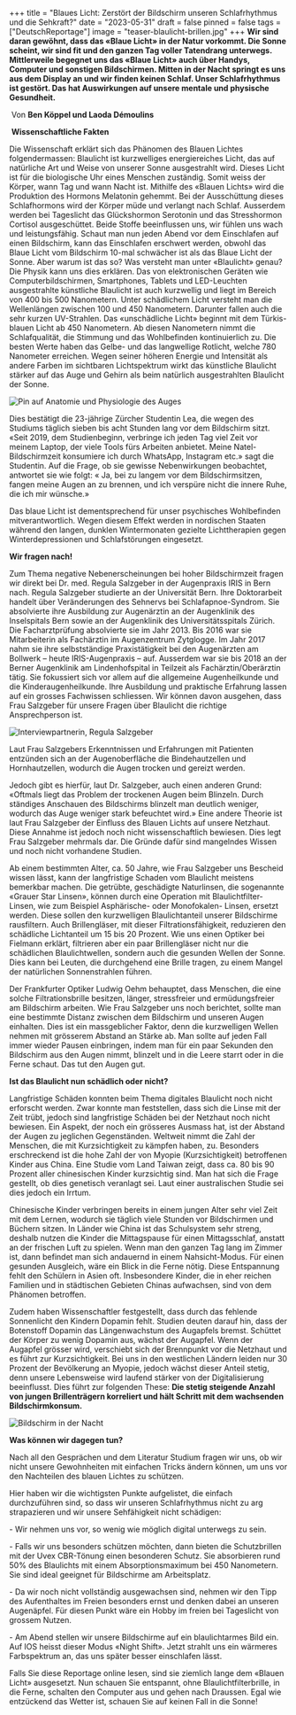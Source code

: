 +++
title = "Blaues Licht: Zerstört der Bildschirm unseren Schlafrhythmus und die Sehkraft?"
date = "2023-05-31"
draft = false
pinned = false
tags = ["DeutschReportage"]
image = "teaser-blaulicht-brillen.jpg"
+++
**Wir sind daran gewöhnt, dass das «Blaue Licht» in der Natur vorkommt. Die Sonne scheint, wir sind fit und den ganzen Tag voller Tatendrang unterwegs. Mittlerweile begegnet uns das «Blaue Licht» auch über Handys, Computer und sonstigen Bildschirmen. Mitten in der Nacht springt es uns aus dem Display an und wir finden keinen Schlaf. Unser Schlafrhythmus ist gestört. Das hat Auswirkungen auf unsere mentale und physische Gesundheit.**

 Von **Ben Köppel und Laoda Démoulins**

 **Wissenschaftliche Fakten** 

Die Wissenschaft erklärt sich das Phänomen des Blauen Lichtes folgendermassen: Blaulicht ist kurzwelliges energiereiches Licht, das auf natürliche Art und Weise von unserer Sonne ausgestrahlt wird. Dieses Licht ist für die biologische Uhr eines Menschen zuständig. Somit weiss der Körper, wann Tag und wann Nacht ist. Mithilfe des «Blauen Lichts» wird die Produktion des Hormons Melatonin gehemmt. Bei der Ausschüttung dieses Schlafhormons wird der Körper müde und verlangt nach Schlaf. Ausserdem werden bei Tageslicht das Glückshormon Serotonin und das Stresshormon Cortisol ausgeschüttet. Beide Stoffe beeinflussen uns, wir fühlen uns wach und leistungsfähig. Schaut man nun jeden Abend vor dem Einschlafen auf einen Bildschirm, kann das Einschlafen erschwert werden, obwohl das Blaue Licht vom Bildschirm 10-mal schwächer ist als das Blaue Licht der Sonne. Aber warum ist das so? Was versteht man unter «Blaulicht» genau? Die Physik kann uns dies erklären. Das von elektronischen Geräten wie Computerbildschirmen, Smartphones, Tablets und LED-Leuchten ausgestrahlte künstliche Blaulicht ist auch kurzwellig und liegt im Bereich von 400 bis 500 Nanometern. Unter schädlichem Licht versteht man die Wellenlängen zwischen 100 und 450 Nanometern. Darunter fallen auch die sehr kurzen UV-Strahlen. Das «unschädliche Licht» beginnt mit dem Türkis-blauen Licht ab 450 Nanometern. Ab diesen Nanometern nimmt die Schlafqualität, die Stimmung und das Wohlbefinden kontinuierlich zu. Die besten Werte haben das Gelbe- und das langwellige Rotlicht, welche 780 Nanometer erreichen. Wegen seiner höheren Energie und Intensität als andere Farben im sichtbaren Lichtspektrum wirkt das künstliche Blaulicht stärker auf das Auge und Gehirn als beim natürlich ausgestrahlten Blaulicht der Sonne.

![Pin auf Anatomie und Physiologie des Auges](https://i.pinimg.com/originals/e6/fd/a6/e6fda6355899c3f33c25797e9a4f2033.jpg)

Dies bestätigt die 23-jährige Zürcher Studentin Lea, die wegen des Studiums täglich sieben bis acht Stunden lang vor dem Bildschirm sitzt. «Seit 2019, dem Studienbeginn, verbringe ich jeden Tag viel Zeit vor meinem Laptop, der viele Tools fürs Arbeiten anbietet. Meine Natel-Bildschirmzeit konsumiere ich durch WhatsApp, Instagram etc.» sagt die Studentin. Auf die Frage, ob sie gewisse Nebenwirkungen beobachtet, antwortet sie wie folgt: « Ja, bei zu langem vor dem Bildschirmsitzen, fangen meine Augen an zu brennen, und ich verspüre nicht die innere Ruhe, die ich mir wünsche.»

Das blaue Licht ist dementsprechend für unser psychisches Wohlbefinden mitverantwortlich. Wegen diesem Effekt werden in nordischen Staaten während den langen, dunklen Wintermonaten gezielte Lichttherapien gegen Winterdepressionen und Schlafstörungen eingesetzt.

**Wir fragen nach!** 

Zum Thema negative Nebenerscheinungen bei hoher Bildschirmzeit fragen wir direkt bei Dr. med. Regula Salzgeber in der Augenpraxis IRIS in Bern nach. Regula Salzgeber studierte an der Universität Bern. Ihre Doktorarbeit handelt über Veränderungen des Sehnervs bei Schlafapnoe-Syndrom. Sie absolvierte ihre Ausbildung zur Augenärztin an der Augenklinik des Inselspitals Bern sowie an der Augenklinik des Universitätsspitals Zürich. Die Facharztprüfung absolvierte sie im Jahr 2013. Bis 2016 war sie Mitarbeiterin als Fachärztin im Augenzentrum Zytglogge. Im Jahr 2017 nahm sie ihre selbstständige Praxistätigkeit bei den Augenärzten am Bollwerk – heute IRIS-Augenpraxis – auf. Ausserdem war sie bis 2018 an der Berner Augenklinik am Lindenhofspital in Teilzeit als Fachärztin/Oberärztin tätig. Sie fokussiert sich vor allem auf die allgemeine Augenheilkunde und die Kinderaugenheilkunde. Ihre Ausbildung und praktische Erfahrung lassen auf ein grosses Fachwissen schliessen. Wir können davon ausgehen, dass Frau Salzgeber für unsere Fragen über Blaulicht die richtige Ansprechperson ist.

![Interviewpartnerin, Regula Salzgeber](https://th.bing.com/th/id/OIP.Dv3W1M46I9_E-3wW8q5djQHaHa?w=168&h=180&c=7&r=0&o=5&dpr=1.5&pid=1.7)

Laut Frau Salzgebers Erkenntnissen und Erfahrungen mit Patienten entzünden sich an der Augenoberfläche die Bindehautzellen und Hornhautzellen, wodurch die Augen trocken und gereizt werden.

Jedoch gibt es hierfür, laut Dr. Salzgeber, auch einen anderen Grund: «Oftmals liegt das Problem der trockenen Augen beim Blinzeln. Durch ständiges Anschauen des Bildschirms blinzelt man deutlich weniger, wodurch das Auge weniger stark befeuchtet wird.» Eine andere Theorie ist laut Frau Salzgeber der Einfluss des Blauen Lichts auf unsere Netzhaut. Diese Annahme ist jedoch noch nicht wissenschaftlich bewiesen. Dies legt Frau Salzgeber mehrmals dar. Die Gründe dafür sind mangelndes Wissen und noch nicht vorhandene Studien.

Ab einem bestimmten Alter, ca. 50 Jahre, wie Frau Salzgeber uns Bescheid wissen lässt, kann der langfristige Schaden vom Blaulicht meistens bemerkbar machen. Die getrübte, geschädigte Naturlinsen, die sogenannte «Grauer Star Linsen», können durch eine Operation mit Blaulichtfilter-Linsen, wie zum Beispiel Asphärische- oder Monofokalen- Linsen, ersetzt werden. Diese sollen den kurzwelligen Blaulichtanteil unserer Bildschirme rausfiltern. Auch Brillengläser, mit dieser Filtrationsfähigkeit, reduzieren den schädliche Lichtanteil um 15 bis 20 Prozent. Wie uns einen Optiker bei Fielmann erklärt, filtrieren aber ein paar Brillengläser nicht nur die schädlichen Blaulichtwellen, sondern auch die gesunden Wellen der Sonne. Dies kann bei Leuten, die durchgehend eine Brille tragen, zu einem Mangel der natürlichen Sonnenstrahlen führen.

Der Frankfurter Optiker Ludwig Oehm behauptet, dass Menschen, die eine solche Filtrationsbrille besitzen, länger, stressfreier und ermüdungsfreier am Bildschirm arbeiten. Wie Frau Salzgeber uns noch berichtet, sollte man eine bestimmte Distanz zwischen dem Bildschirm und unseren Augen einhalten. Dies ist ein massgeblicher Faktor, denn die kurzwelligen Wellen nehmen mit grösserem Abstand an Stärke ab. Man sollte auf jeden Fall immer wieder Pausen einbringen, indem man für ein paar Sekunden den Bildschirm aus den Augen nimmt, blinzelt und in die Leere starrt oder in die Ferne schaut. Das tut den Augen gut.

**Ist das Blaulicht nun schädlich oder nicht?** 

Langfristige Schäden konnten beim Thema digitales Blaulicht noch nicht erforscht werden. Zwar konnte man feststellen, dass sich die Linse mit der Zeit trübt, jedoch sind langfristige Schäden bei der Netzhaut noch nicht bewiesen. Ein Aspekt, der noch ein grösseres Ausmass hat, ist der Abstand der Augen zu jeglichen Gegenständen. Weltweit nimmt die Zahl der Menschen, die mit Kurzsichtigkeit zu kämpfen haben, zu. Besonders erschreckend ist die hohe Zahl der von Myopie (Kurzsichtigkeit) betroffenen Kinder aus China. Eine Studie vom Land Taiwan zeigt, dass ca. 80 bis 90 Prozent aller chinesischen Kinder kurzsichtig sind. Man hat sich die Frage gestellt, ob dies genetisch veranlagt sei. Laut einer australischen Studie sei dies jedoch ein Irrtum.

Chinesische Kinder verbringen bereits in einem jungen Alter sehr viel Zeit mit dem Lernen, wodurch sie täglich viele Stunden vor Bildschirmen und Büchern sitzen. In Länder wie China ist das Schulsystem sehr streng, deshalb nutzen die Kinder die Mittagspause für einen Mittagsschlaf, anstatt an der frischen Luft zu spielen. Wenn man den ganzen Tag lang im Zimmer ist, dann befindet man sich andauernd in einem Nahsicht-Modus. Für einen gesunden Ausgleich, wäre ein Blick in die Ferne nötig. Diese Entspannung fehlt den Schülern in Asien oft. Insbesondere Kinder, die in eher reichen Familien und in städtischen Gebieten Chinas aufwachsen, sind von dem Phänomen betroffen.

Zudem haben Wissenschaftler festgestellt, dass durch das fehlende Sonnenlicht den Kindern Dopamin fehlt. Studien deuten darauf hin, dass der Botenstoff Dopamin das Längenwachstum des Augapfels bremst. Schüttet der Körper zu wenig Dopamin aus, wächst der Augapfel. Wenn der Augapfel grösser wird, verschiebt sich der Brennpunkt vor die Netzhaut und es führt zur Kurzsichtigkeit. Bei uns in den westlichen Ländern leiden nur 30 Prozent der Bevölkerung an Myopie, jedoch wächst dieser Anteil stetig, denn unsere Lebensweise wird laufend stärker von der Digitalisierung beeinflusst. Dies führt zur folgenden These: **Die stetig steigende Anzahl von jungen Brillenträgern korreliert und hält Schritt mit dem wachsenden Bildschirmkonsum.**

![Bildschirm in der Nacht](https://th.bing.com/th/id/OIP.L-CNRWP_HjRH1LgPxLBLUAHaD5?w=265&h=180&c=7&r=0&o=5&dpr=1.5&pid=1.7)

**Was können wir dagegen tun?**

Nach all den Gesprächen und dem Literatur Studium fragen wir uns, ob wir nicht unsere Gewohnheiten mit einfachen Tricks ändern können, um uns vor den Nachteilen des blauen Lichtes zu schützen. 

Hier haben wir die wichtigsten Punkte aufgelistet, die einfach durchzuführen sind, so dass wir unseren Schlafrhythmus nicht zu arg strapazieren und wir unsere Sehfähigkeit nicht schädigen:

\- Wir nehmen uns vor, so wenig wie möglich digital unterwegs zu sein.

\- Falls wir uns besonders schützen möchten, dann bieten die Schutzbrillen mit der Uvex CBR-Tönung einen besonderen Schutz. Sie absorbieren rund 50% des Blaulichts mit einem Absorptionsmaximum bei 450 Nanometern. Sie sind ideal geeignet für Bildschirme am Arbeitsplatz.

\- Da wir noch nicht vollständig ausgewachsen sind, nehmen wir den Tipp des Aufenthaltes im Freien besonders ernst und denken dabei an unseren Augenäpfel. Für diesen Punkt wäre ein Hobby im freien bei Tageslicht von grossem Nutzen.

\- Am Abend stellen wir unsere Bildschirme auf ein blaulichtarmes Bild ein. Auf IOS heisst dieser Modus «Night Shift». Jetzt strahlt uns ein wärmeres Farbspektrum an, das uns später besser einschlafen lässt.

Falls Sie diese Reportage online lesen, sind sie ziemlich lange dem «Blauen Licht» ausgesetzt. Nun schauen Sie entspannt, ohne Blaulichtfilterbrille, in die Ferne, schalten den Computer aus und gehen nach Draussen. Egal wie entzückend das Wetter ist, schauen Sie auf keinen Fall in die Sonne!